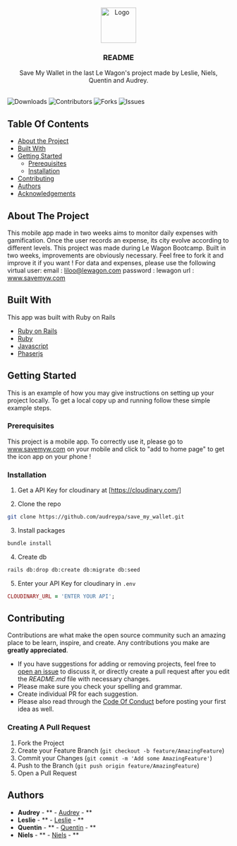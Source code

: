 <br/>
<p align="center">
  <a href="https://github.com/audreypa/save_my_wallet">
    <img src="app/assets/images/cover.png" alt="Logo" width="80" height="80">
  </a>

  <h3 align="center">README</h3>

  <p align="center">
    Save My Wallet in the last Le Wagon's project made by Leslie, Niels, Quentin and Audrey.
    <br/>
    <br/>
  </p>
</p>

![Downloads](https://img.shields.io/github/downloads/audreypa/save_my_wallet/total) ![Contributors](https://img.shields.io/github/contributors/audreypa/save_my_wallet?color=dark-green) ![Forks](https://img.shields.io/github/forks/audreypa/save_my_wallet?style=social) ![Issues](https://img.shields.io/github/issues/audreypa/save_my_wallet)

## Table Of Contents

* [About the Project](#about-the-project)
* [Built With](#built-with)
* [Getting Started](#getting-started)
  * [Prerequisites](#prerequisites)
  * [Installation](#installation)
* [Contributing](#contributing)
* [Authors](#authors)
* [Acknowledgements](#acknowledgements)

## About The Project
This mobile app made in two weeks aims to monitor daily expenses with gamification. Once the user records an expense, its city evolve according to different levels.
This project was made during Le Wagon Bootcamp. Built in two weeks, improvements are obviously necessary. Feel free to fork it and improve it if you want !
For data and expenses, please use the following virtual user:
email : liloo@lewagon.com
password : lewagon
url : www.savemyw.com

## Built With

This app was built with Ruby on Rails

* [Ruby on Rails](https://rubyonrails.org/)
* [Ruby](https://ruby-doc.org/3.2.2/)
* [Javascript](https://developer.mozilla.org/en-US/docs/Web/JavaScript)
* [Phaserjs](https://phaser.io/)

## Getting Started

This is an example of how you may give instructions on setting up your project locally.
To get a local copy up and running follow these simple example steps.

### Prerequisites

This project is a mobile app. To correctly use it, please go to www.savemyw.com on your mobile
and click to "add to home page" to get the icon app on your phone !


### Installation

1. Get a  API Key for cloudinary at [https://cloudinary.com/]

2. Clone the repo

```sh
git clone https://github.com/audreypa/save_my_wallet.git
```

3. Install packages

```sh
bundle install
```
4. Create db

```sh
rails db:drop db:create db:migrate db:seed
```

5. Enter your API Key for cloudinary in `.env`

```ruby
CLOUDINARY_URL = 'ENTER YOUR API';
```

## Contributing

Contributions are what make the open source community such an amazing place to be learn, inspire, and create. Any contributions you make are **greatly appreciated**.
* If you have suggestions for adding or removing projects, feel free to [open an issue](https://github.com/audreypa/save_my_wallet/issues/new) to discuss it, or directly create a pull request after you edit the *README.md* file with necessary changes.
* Please make sure you check your spelling and grammar.
* Create individual PR for each suggestion.
* Please also read through the [Code Of Conduct](https://github.com/audreypa/save_my_wallet/blob/main/CODE_OF_CONDUCT.md) before posting your first idea as well.

### Creating A Pull Request

1. Fork the Project
2. Create your Feature Branch (`git checkout -b feature/AmazingFeature`)
3. Commit your Changes (`git commit -m 'Add some AmazingFeature'`)
4. Push to the Branch (`git push origin feature/AmazingFeature`)
5. Open a Pull Request

## Authors

* **Audrey** - ** - [Audrey](https://github.com/audreypa/) - **
* **Leslie** - ** - [Leslie](https://github.com/LeslieRds) - **
* **Quentin** - ** - [Quentin](https://github.com/Quentinrbd) - **
* **Niels** - ** - [Niels](https://github.com/leN43) - **
